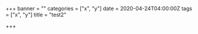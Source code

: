 +++
banner = ""
categories = ["x", "y"]
date = 2020-04-24T04:00:00Z
tags = ["x", "y"]
title = "test2"

+++
